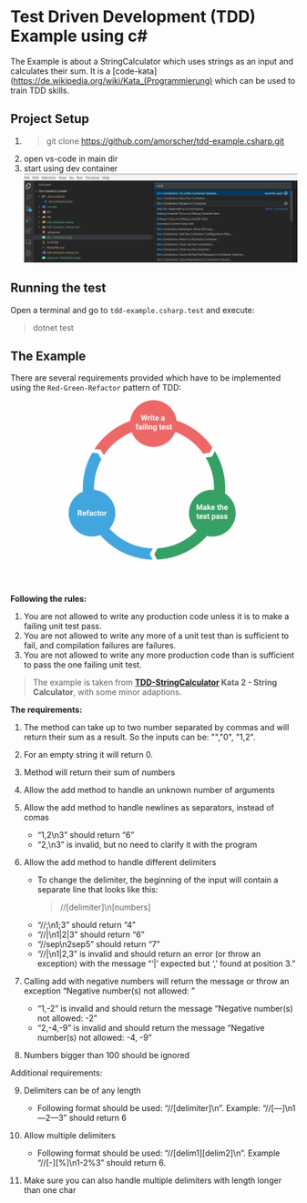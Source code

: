 # Test Driven Development (TDD) Example using c#

The Example is about a StringCalculator which uses strings as an input and calculates their sum. 
It is a [code-kata](https://de.wikipedia.org/wiki/Kata_(Programmierung) which can be used to train TDD skills.

## Project Setup

1. > git clone https://github.com/amorscher/tdd-example.csharp.git
1. open vs-code in main dir
1. start using dev container
  ![Open Dev Container](dev-container.png "Open Dev Container")


## Running the test

Open a terminal and go to `tdd-example.csharp.test` and execute:

> dotnet test


## The Example

There are several requirements provided which have to be implemented using the `Red-Green-Refactor` pattern of TDD:
![TDD-Mantra](tddcycle-1024x683.webp "TDD Mantra")

**Following the rules:**

1. You are not allowed to write any production code unless it is to make a failing unit test pass.
2. You are not allowed to write any more of a unit test than is sufficient to fail, and compilation failures are failures.
3. You are not allowed to write any more production code than is sufficient to pass the one failing unit test.


> The example is taken from **[TDD-StringCalculator](https://tddmanifesto.com/exercises/) Kata 2 - String Calculator**, with some minor adaptions. 

**The requirements:**


1. The method can take up to two number separated by commas and will return their sum as a result. So the inputs can be: "","0", "1,2".

2. For an empty string it will return 0.

3. Method will return their sum of numbers

4. Allow the add method to handle an unknown number of arguments

5. Allow the add method to handle newlines as separators, instead of comas

    - “1,2\n3” should return “6”
    - “2,\n3” is invalid, but no need to clarify it with the program

6. Allow the add method to handle different delimiters

    - To change the delimiter, the beginning of the input will contain a separate line that looks like this:
      > //[delimiter]\n[numbers]
    - “//;\n1;3” should return “4”
    - “//|\n1|2|3” should return “6”
    - “//sep\n2sep5” should return “7”
    - “//|\n1|2,3” is invalid and should return an error (or throw an exception) with the message “‘|’ expected but ‘,’ found at position 3.”

7. Calling add with negative numbers will return the message or throw an exception “Negative number(s) not allowed: <negativeNumbers>”

    - “1,-2” is invalid and should return the message “Negative number(s) not allowed: -2”
    - “2,-4,-9” is invalid and should return the message “Negative number(s) not allowed: -4, -9”

8. Numbers bigger than 100 should be ignored


Additional requirements:

9. Delimiters can be of any length
    - Following format should be used: “//[delimiter]\n”. Example: “//[—]\n1—2—3” should return 6

10. Allow multiple delimiters
    - Following format should be used: “//[delim1][delim2]\n”. Example “//[-][%]\n1-2%3” should return 6.

11. Make sure you can also handle multiple delimiters with length longer than one char
